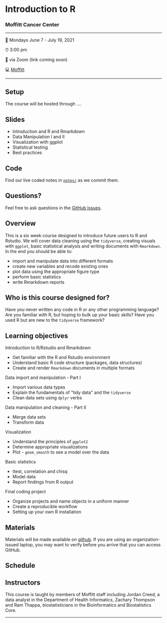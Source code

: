 
<!-- README.md is generated from README.Rmd. Please edit that file -->

# Introduction to R

### Moffitt Cancer Center

-----

:calendar: Mondays June 7 - July 19, 2021

:alarm_clock: 3:00 pm 

:office: via Zoom (link coming soon) 

:computer: [Moffitt](https://moffitt.org/)

-----

## Setup

The course will be hosted through ….

<!-- 
* When you're done, put a green post-it on your computer. 
* If you need help, put up a pink post-it.
-->

## Slides

<!--
* Rewrite as links to slides on github once they are made
* [Name of talk](path/to/slides.pdf)
-->

  - Introduction and R and Rmarkdown
  - Data Manipulation I and II
  - Visualization with ggplot
  - Statistical testing
  - Best practices

## Code

Find our live coded notes in [`notes/`](notes/) as we commit them.

## Questions?

Feel free to ask questions in the [GitHub Issues](https://github.com).

## Overview

This is a six week course designed to introduce future users to R and Rstudio.
We will cover data cleaning using the `tidyverse`, creating visuals with `ggplot`,
basic statistical analysis and writing documents with `Rmarkdown`. In the end 
you should be able to: 

<!--
Each instructor should provide a one sentence summary of what participants
will be able to do after thier lecture 
-->

  - import and manipulate data into different formats
  - create new variables and recode existing ones
  - plot data using the appropriate figure type
  - perform basic statistics
  - write Rmarkdown reports

## Who is this course designed for?

Have you never written any code in R or any other programming language?
Are you familiar with R, but hoping to bulk up your basic skills? Have
you used R but are new to the `tidyverse` framework?

## Learning objectives

Introduction to R/Rstudio and Rmarkdown

  - Get familiar with the R and Rstudio environment
  - Understand basic R code structure (packages, data structures)
  - Create and render `Rmarkdown` documents in multiple formats 
    
Data import and manipulation - Part I

  - Import various data types 
  - Explain the fundamentals of "tidy data" and the `tidyverse`
  - Clean data sets using `dplyr` verbs
    
Data manipulation and cleaning - Part II

  - Merge data sets
  - Transform data  
    
Visualization 

  - Understand the principles of `ggplot2`
  - Determine appropriate visualizations 
  - Plot - `geom_smooth` to see a model over the data 
    
Basic statistics 

  - ttest, correlation and chisq 
  - Model data 
  - Report findings from R output 
    
Final coding project 

  - Organize projects and name objects in a uniform manner
  - Create a reproducible workflow
  - Setting up your own R installation 

## Materials

Materials will be made available on
[github](https://github.com/FridleyLab/Introduction-to-R/). If you are
using an organization-issued laptop, you may want to verify before you
arrive that you can access GitHub.

## Schedule

## Instructors

<!--
Add links to personal websites and double check personal info
* add small blurbs/pictures for each instructor? 
-->

This course is taught by members of Moffitt staff including Jordan
Creed, a data analyst in the Department of Health Informatics, Zachary
Thompson and Ram Thappa, biostatisticians in the Bioinformatics and
Biostatistics Core.

-----
